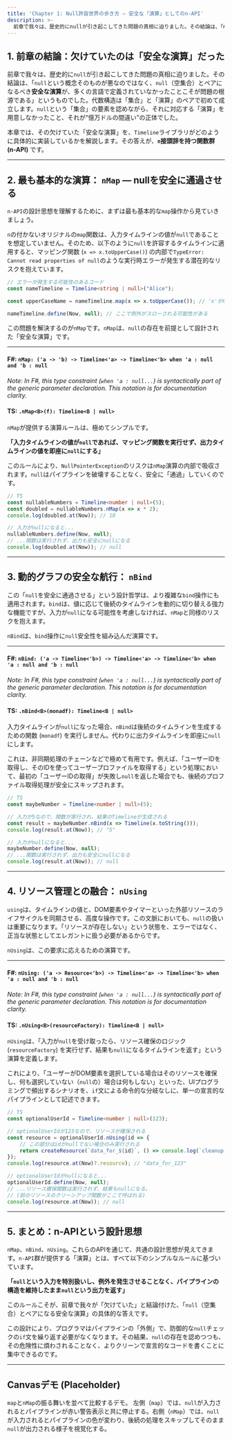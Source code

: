 ```yaml
---
title: 'Chapter 1: Null許容世界の歩き方 — 安全な「演算」としてのn-API'
description: >-
  前章で我々は、歴史的にnullが引き起こしてきた問題の真相に迫りました。その結論は、「nullという概念そのものが悪なのではなく、null（空集合）とペアになるべき安全な演算が、多くの言語で定義されていなかったことこそが問題の根源である」というものでした。代数構造は「集合」と「演算」のペアで初めて成立します。nullという「集合」の要素を認めながら、それに対応する「演算」を用意しなかったこと、それが“億万ドルの間違い”の正体でした。
---
```

## 1. 前章の結論：欠けていたのは「安全な演算」だった

前章で我々は、歴史的に`null`が引き起こしてきた問題の真相に迫りました。その結論は、「`null`という概念そのものが悪なのではなく、`null`（空集合）とペアになるべき**安全な演算**が、多くの言語で定義されていなかったことこそが問題の根源である」というものでした。代数構造は「集合」と「演算」のペアで初めて成立します。`null`という「集合」の要素を認めながら、それに対応する「演算」を用意しなかったこと、それが“億万ドルの間違い”の正体でした。

本章では、その欠けていた「安全な演算」を、`Timeline`ライブラリがどのように具体的に実装しているかを解説します。その答えが、**`n`接頭辞を持つ関数群 (n-API)** です。

-----

## 2. 最も基本的な演算： `nMap` — nullを安全に通過させる

`n-API`の設計思想を理解するために、まずは最も基本的な`map`操作から見ていきましょう。

`n`の付かないオリジナルの`map`関数は、入力タイムラインの値が`null`であることを想定していません。そのため、以下のように`null`を許容するタイムラインに適用すると、マッピング関数 (`x => x.toUpperCase()`) の内部で`TypeError: Cannot read properties of null`のような実行時エラーが発生する潜在的なリスクを抱えています。

```typescript
// エラーが発生する可能性のあるコード
const nameTimeline = Timeline<string | null>("Alice");

const upperCaseName = nameTimeline.map(x => x.toUpperCase()); // 'x'がnullの場合、エラーになる

nameTimeline.define(Now, null); // ここで例外がスローされる可能性がある
```

この問題を解決するのが`nMap`です。`nMap`は、`null`の存在を前提として設計された「安全な演算」です。

-----

#### F\#: `nMap: ('a -> 'b) -> Timeline<'a> -> Timeline<'b> when 'a : null and 'b : null`

*Note: In F\#, this type constraint (`when 'a : null...`) is syntactically part of the generic parameter declaration. This notation is for documentation clarity.*

#### TS: `.nMap<B>(f): Timeline<B | null>`

`nMap`が提供する演算ルールは、極めてシンプルです。

**「入力タイムラインの値が`null`であれば、マッピング関数を実行せず、出力タイムラインの値を即座に`null`にする」**

このルールにより、`NullPointerException`のリスクは`nMap`演算の内部で吸収されます。`null`はパイプラインを破壊することなく、安全に「通過」していくのです。

```typescript
// TS
const nullableNumbers = Timeline<number | null>(5);
const doubled = nullableNumbers.nMap(x => x * 2);
console.log(doubled.at(Now)); // 10

// 入力がnullになると...
nullableNumbers.define(Now, null);
// ...関数は実行されず、出力も安全にnullになる
console.log(doubled.at(Now)); // null
```

-----

## 3. 動的グラフの安全な航行： `nBind`

この「`null`を安全に通過させる」という設計哲学は、より複雑な`bind`操作にも適用されます。`bind`は、値に応じて後続のタイムラインを動的に切り替える強力な機能ですが、入力が`null`になる可能性を考慮しなければ、`nMap`と同様のリスクを抱えます。

`nBind`は、`bind`操作に`null`安全性を組み込んだ演算です。

-----

#### F\#: `nBind: ('a -> Timeline<'b>) -> Timeline<'a> -> Timeline<'b> when 'a : null and 'b : null`

*Note: In F\#, this type constraint (`when 'a : null...`) is syntactically part of the generic parameter declaration. This notation is for documentation clarity.*

#### TS: `.nBind<B>(monadf): Timeline<B | null>`

入力タイムラインが`null`になった場合、`nBind`は後続のタイムラインを生成するための関数 (`monadf`) を実行しません。代わりに出力タイムラインを即座に`null`にします。

これは、非同期処理のチェーンなどで極めて有用です。例えば、「ユーザーIDを取得し、そのIDを使ってユーザープロファイルを取得する」という処理において、最初の「ユーザーIDの取得」が失敗し`null`を返した場合でも、後続のプロファイル取得処理が安全にスキップされます。

```typescript
// TS
const maybeNumber = Timeline<number | null>(5);

// 入力が5なので、関数が実行され、結果のTimelineが生成される
const result = maybeNumber.nBind(x => Timeline(x.toString()));
console.log(result.at(Now)); // "5"

// 入力がnullになると...
maybeNumber.define(Now, null);
// ...関数は実行されず、出力も安全にnullになる
console.log(result.at(Now)); // null
```

-----

## 4. リソース管理との融合： `nUsing`

`using`は、タイムラインの値と、DOM要素やタイマーといった外部リソースのライフサイクルを同期させる、高度な操作です。この文脈においても、`null`の扱いは重要になります。「リソースが存在しない」という状態を、エラーではなく、正当な状態としてエレガントに扱う必要があるからです。

`nUsing`は、この要求に応えるための演算です。

-----

#### F\#: `nUsing: ('a -> Resource<'b>) -> Timeline<'a> -> Timeline<'b> when 'a : null and 'b : null`

*Note: In F\#, this type constraint (`when 'a : null...`) is syntactically part of the generic parameter declaration. This notation is for documentation clarity.*

#### TS: `.nUsing<B>(resourceFactory): Timeline<B | null>`

`nUsing`は、「入力が`null`を受け取ったら、リソース確保のロジック (`resourceFactory`) を実行せず、結果も`null`になるタイムラインを返す」という演算を定義します。

これにより、「ユーザーがDOM要素を選択している場合はそのリソースを確保し、何も選択していない（`null`の）場合は何もしない」といった、UIプログラミングで頻出するシナリオを、`if`文による命令的な分岐なしに、単一の宣言的なパイプラインとして記述できます。

```typescript
// TS
const optionalUserId = Timeline<number | null>(123);

// optionalUserIdが123なので、リソースが確保される
const resource = optionalUserId.nUsing(id => {
    // この部分はidがnullでない場合のみ実行される
    return createResource(`data_for_${id}`, () => console.log(`cleanup for ${id}`));
});
console.log(resource.at(Now)?.resource); // "data_for_123"

// optionalUserIdがnullになると...
optionalUserId.define(Now, null);
// ...リソース確保関数は実行されず、結果もnullになる。
// (前のリソースのクリーンアップ関数がここで呼ばれる)
console.log(resource.at(Now)); // null
```

-----

## 5. まとめ：n-APIという設計思想

`nMap`、`nBind`、`nUsing`。これらのAPIを通じて、共通の設計思想が見えてきます。`n-API`群が提供する「演算」とは、すべて以下のシンプルなルールに基づいています。

**「`null`という入力を特別扱いし、例外を発生させることなく、パイプラインの構造を維持したまま`null`という出力を返す」**

このルールこそが、前章で我々が「欠けていた」と結論付けた、「`null`（空集合）とペアになる安全な演算」の具体的な答えです。

この設計により、プログラマはパイプラインの「外側」で、防御的な`null`チェックの`if`文を繰り返す必要がなくなります。その結果、`null`の存在を認めつつも、その危険性に煩わされることなく、よりクリーンで宣言的なコードを書くことに集中できるのです。

-----

## Canvasデモ (Placeholder)

`map`と`nMap`の振る舞いを並べて比較するデモ。
左側（`map`）では、`null`が入力されるとパイプラインが赤い警告表示と共に停止する。右側（`nMap`）では、`null`が入力されるとパイプラインの色が変わり、後続の処理をスキップしてそのまま`null`が出力される様子を視覚化する。
